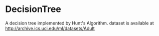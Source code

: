 # DecisionTree
A decision tree implemented by Hunt's Algorithm.
dataset is available at http://archive.ics.uci.edu/ml/datasets/Adult
